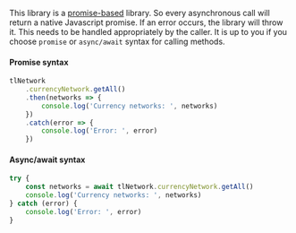 This library is a [promise-based](https://www.promisejs.org) library. So every asynchronous call will return a native Javascript promise. If an error occurs, the library will throw it. This needs to be handled appropriately by the caller. It is up to you if you choose `promise` or `async/await` syntax for calling methods.

#### Promise syntax
```javascript
tlNetwork
    .currencyNetwork.getAll()
    .then(networks => {
        console.log('Currency networks: ', networks)
    })
    .catch(error => {
        console.log('Error: ', error)
    })
```

#### Async/await syntax
```javascript
try {
    const networks = await tlNetwork.currencyNetwork.getAll()
    console.log('Currency networks: ', networks)
} catch (error) {
    console.log('Error: ', error)
}
```
